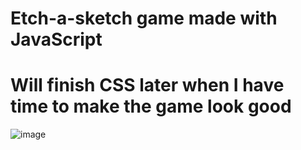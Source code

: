 # Etch-a-sketch game made with JavaScript 
# Will finish CSS later when I have time to make the game look good

![image](https://user-images.githubusercontent.com/39746523/202309423-ee77ce46-bc22-4146-a754-3565fa04a3e8.png)

